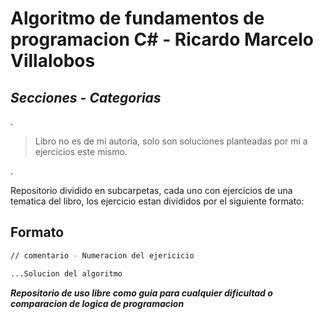 # Algoritmo de fundamentos de programacion C# - Ricardo Marcelo Villalobos
## _Secciones - Categorias_
.
> Libro no es de mi autoria, solo son soluciones planteadas por mi a ejercicios
este mismo.

.

Repositorio dividido en subcarpetas, cada uno con ejercicios de una tematica del libro, los ejercicio estan divididos por el siguiente formato:



## Formato


```sh
// comentario - Numeracion del ejericicio 

...Solucion del algoritmo
```


**_Repositorio de uso libre como guia para cualquier dificultad o comparacion de logica de programacion_**
